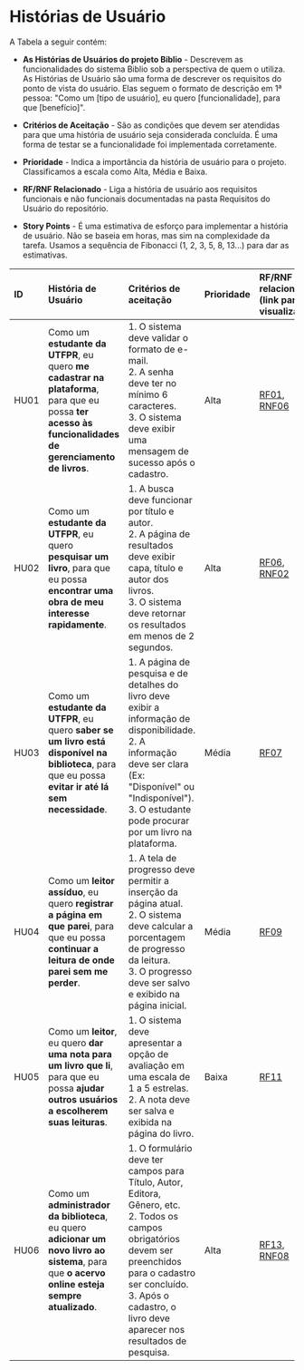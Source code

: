 # Histórias de Usuário

A Tabela a seguir contém:

* **As Histórias de Usuários do projeto Biblio** - Descrevem as funcionalidades do sistema Biblio sob a perspectiva de quem o utiliza. As Histórias de Usuário são uma forma de descrever os requisitos do ponto de vista do usuário. Elas seguem o formato de descrição em 1ª pessoa: "Como um [tipo de usuário], eu quero [funcionalidade], para que [benefício]".

* **Critérios de Aceitação** - São as condições que devem ser atendidas para que uma história de usuário seja considerada concluída. É uma forma de testar se a funcionalidade foi implementada corretamente.

* **Prioridade** - Indica a importância da história de usuário para o projeto. Classificamos a escala como Alta, Média e Baixa.

* **RF/RNF Relacionado** - Liga a história de usuário aos requisitos funcionais e não funcionais documentadas na pasta Requisitos do Usuário do repositório.

* **Story Points** - É uma estimativa de esforço para implementar a história de usuário. Não se baseia em horas, mas sim na complexidade da tarefa. Usamos a sequência de Fibonacci (1, 2, 3, 5, 8, 13...) para dar as estimativas.
  


| ID | História de Usuário | Critérios de aceitação | Prioridade | RF/RNF relacionado (link para visualizar) | Story Points |
| :--- | :--- | :--- | :--- | :--- | :--- |
| HU01 | Como um **estudante da UTFPR**, eu quero **me cadastrar na plataforma**, para que eu possa **ter acesso às funcionalidades de gerenciamento de livros**. | 1. O sistema deve validar o formato de e-mail.<br>2. A senha deve ter no mínimo 6 caracteres.<br>3. O sistema deve exibir uma mensagem de sucesso após o cadastro. | Alta | [RF01](RF.md#RF01), [RNF06](RNF.md#RNF06) | 8 |
| HU02 | Como um **estudante da UTFPR**, eu quero **pesquisar um livro**, para que eu possa **encontrar uma obra de meu interesse rapidamente**. | 1. A busca deve funcionar por título e autor.<br>2. A página de resultados deve exibir capa, título e autor dos livros.<br>3. O sistema deve retornar os resultados em menos de 2 segundos. | Alta | [RF06](RF.md#RF06), [RNF02](RNF.md#RNF02) | 13 |
| HU03 | Como um **estudante da UTFPR**, eu quero **saber se um livro está disponível na biblioteca**, para que eu possa **evitar ir até lá sem necessidade**. | 1. A página de pesquisa e de detalhes do livro deve exibir a informação de disponibilidade.<br>2. A informação deve ser clara (Ex: "Disponível" ou "Indisponível").<br>3. O estudante pode procurar por um livro na plataforma. | Média | [RF07](RF.md#RF07) | 5 |
| HU04 | Como um **leitor assíduo**, eu quero **registrar a página em que parei**, para que eu possa **continuar a leitura de onde parei sem me perder**. | 1. A tela de progresso deve permitir a inserção da página atual.<br>2. O sistema deve calcular a porcentagem de progresso da leitura.<br>3. O progresso deve ser salvo e exibido na página inicial. | Média | [RF09](RF.md#RF09) | 8 |
| HU05 | Como um **leitor**, eu quero **dar uma nota para um livro que li**, para que eu possa **ajudar outros usuários a escolherem suas leituras**. | 1. O sistema deve apresentar a opção de avaliação em uma escala de 1 a 5 estrelas.<br>2. A nota deve ser salva e exibida na página do livro. | Baixa | [RF11](RF.md#RF11) | 3 |
| HU06 | Como um **administrador da biblioteca**, eu quero **adicionar um novo livro ao sistema**, para que **o acervo online esteja sempre atualizado**. | 1. O formulário deve ter campos para Título, Autor, Editora, Gênero, etc.<br>2. Todos os campos obrigatórios devem ser preenchidos para o cadastro ser concluído.<br>3. Após o cadastro, o livro deve aparecer nos resultados de pesquisa. | Alta | [RF13](RF.md#RF13), [RNF08](RNF.md#RNF08) | 5 |
